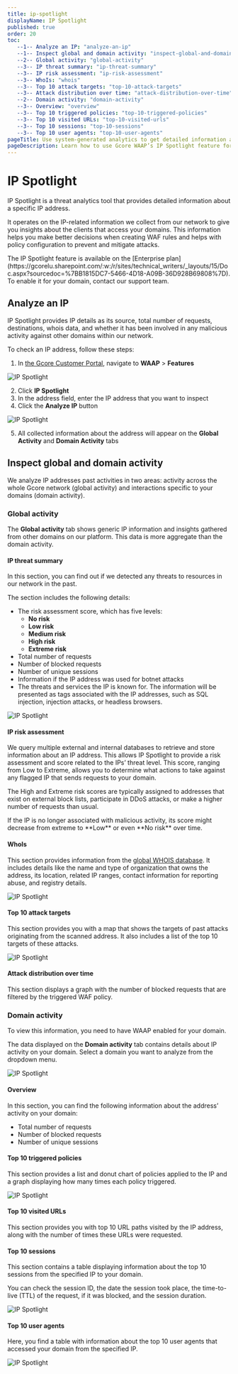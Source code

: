 ```yaml
---
title: ip-spotlight
displayName: IP Spotlight
published: true
order: 20
toc:
   --1-- Analyze an IP: "analyze-an-ip"
   --1-- Inspect global and domain activity: "inspect-global-and-domain-activity"
   --2-- Global activity: "global-activity"
   --3-- IP threat summary: "ip-threat-summary"
   --3-- IP risk assessment: "ip-risk-assessment"
   --3-- WhoIs: "whois"
   --3-- Top 10 attack targets: "top-10-attack-targets"
   --3-- Attack distribution over time: "attack-distribution-over-time"
   --2-- Domain activity: "domain-activity"
   --3-- Overview: "overview"
   --3-- Top 10 triggered policies: "top-10-triggered-policies"
   --3-- Top 10 visited URLs: "top-10-visited-urls"
   --3-- Top 10 sessions: "top-10-sessions"
   --3-- Top 10 user agents: "top-10-user-agents"
pageTitle: Use system-generated analytics to get detailed information about a specific IP address | Gcore
pageDescription: Learn how to use Gcore WAAP’s IP Spotlight feature for your domain protection.
---
```

# IP Spotlight

IP Spotlight is a threat analytics tool that provides detailed information about a specific IP address.

It operates on the IP-related information we collect from our network to give you insights about the clients that access your domains. This information helps you make better decisions when creating WAF rules and helps with policy configuration to prevent and mitigate attacks.

<alert-element type="info" title="Info">
The IP Spotlight feature is available on the [Enterprise plan](https://gcorelu.sharepoint.com/:w:/r/sites/technical_writers/_layouts/15/Doc.aspx?sourcedoc=%7BB1815DC7-5466-4D18-A09B-36D928B69808%7D). To enable it for your domain, contact our support team.
</alert-element>

## Analyze an IP

IP Spotlight provides IP details as its source, total number of requests, destinations, whois data, and whether it has been involved in any malicious activity against other domains within our network.

To check an IP address, follow these steps:

1. In [the Gcore Customer Portal](https://accounts.gcore.com/reports/dashboard), navigate to **WAAP** \> **Features**

<img src="https://assets.gcore.pro/docs/waap/analytics/ip-spotlight/ip-spotlight-1.png" alt="IP Spotlight">

2. Click **IP Spotlight**
3. In the address field, enter the IP address that you want to inspect
4. Click the **Analyze IP** button

<img src="https://assets.gcore.pro/docs/waap/analytics/ip-spotlight/ip-spotlight-2.png" alt="IP Spotlight">

5. All collected information about the address will appear on the **Global Activity** and **Domain Activity** tabs

## Inspect global and domain activity

We analyze IP addresses past activities in two areas: activity across the whole Gcore network (global activity) and interactions specific to your domains (domain activity).

### Global activity

The **Global activity** tab shows generic IP information and insights gathered from other domains on our platform. This data is more aggregate than the domain activity.

#### IP threat summary

In this section, you can find out if we detected any threats to resources in our network in the past.

The section includes the following details:

- The risk assessment score, which has five levels:
  - **No risk**
  - **Low risk**
  - **Medium risk**
  - **High risk**
  - **Extreme risk**
- Total number of requests
- Number of blocked requests
- Number of unique sessions
- Information if the IP address was used for botnet attacks
- The threats and services the IP is known for. The information will be presented as tags associated with the IP addresses, such as SQL injection, injection attacks, or headless browsers.

<img src="https://assets.gcore.pro/docs/waap/analytics/ip-spotlight/ip-spotlight-3.png" alt="IP Spotlight">

#### IP risk assessment

We query multiple external and internal databases to retrieve and store information about an IP address. This allows IP Spotlight to provide a risk assessment and score related to the IPs’ threat level. This score, ranging from Low to Extreme, allows you to determine what actions to take against any flagged IP that sends requests to your domain.

The High and Extreme risk scores are typically assigned to addresses that exist on external block lists, participate in DDoS attacks, or make a higher number of requests than usual.

<alert-element type="info" title="Info">
If the IP is no longer associated with malicious activity, its score might decrease from extreme to **Low** or even **No risk** over time.
</alert-element>

#### WhoIs

This section provides information from the [global WHOIS database](https://who.is/). It includes details like the name and type of organization that owns the address, its location, related IP ranges, contact information for reporting abuse, and registry details.

<img src="https://assets.gcore.pro/docs/waap/analytics/ip-spotlight/ip-spotlight-4.png" alt="IP Spotlight">

#### Top 10 attack targets

This section provides you with a map that shows the targets of past attacks originating from the scanned address. It also includes a list of the top 10 targets of these attacks.

<img src="https://assets.gcore.pro/docs/waap/analytics/ip-spotlight/ip-spotlight-5.png" alt="IP Spotlight">

#### Attack distribution over time

This section displays a graph with the number of blocked requests that are filtered by the triggered WAF policy.

### Domain activity

<alert-element type="info" title="Info">
To view this information, you need to have WAAP enabled for your domain.
</alert-element>

The data displayed on the **Domain activity** tab contains details about IP activity on your domain. Select a domain you want to analyze from the dropdown menu.

<img src="https://assets.gcore.pro/docs/waap/analytics/ip-spotlight/ip-spotlight-6.png" alt="IP Spotlight">

#### Overview

In this section, you can find the following information about the address’ activity on your domain:

- Total number of requests
- Number of blocked requests
- Number of unique sessions

#### Top 10 triggered policies

This section provides a list and donut chart of policies applied to the IP and a graph displaying how many times each policy triggered.

<img src="https://assets.gcore.pro/docs/waap/analytics/ip-spotlight/ip-spotlight-7.png" alt="IP Spotlight">

#### Top 10 visited URLs

This section provides you with top 10 URL paths visited by the IP address, along with the number of times these URLs were requested.

#### Top 10 sessions

This section contains a table displaying information about the top 10 sessions from the specified IP to your domain.

You can check the session ID, the date the session took place, the time-to-live (TTL) of the request, if it was blocked, and the session duration.

<img src="https://assets.gcore.pro/docs/waap/analytics/ip-spotlight/ip-spotlight-8.png" alt="IP Spotlight">

#### Top 10 user agents

Here, you find a table with information about the top 10 user agents that accessed your domain from the specified IP.

<img src="https://assets.gcore.pro/docs/waap/analytics/ip-spotlight/ip-spotlight-9.png" alt="IP Spotlight">

